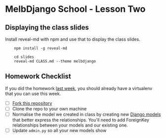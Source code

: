 # MelbDjango School - Lesson Two

## Displaying the class slides

Install reveal-md with npm and use that to display the class slides.

```
    npm install -g reveal-md

    cd slides
    reveal-md CLASS.md --theme melbdjango
```

## Homework Checklist

If you did the homework [last week][lesson-one], you should already have a virtualenv that you can use this week.

- [ ] [Fork this repository][gh-fork]
- [ ] Clone the repo to your own machine
- [ ] Normalise the model we created in class by creating new [Django models][dj-models] that better express the
      relationships. You'll need to add ForeignKey relationships between your models and our existing one.
- [ ] Update `admin.py` so all your new models show

[gh-fork]: https://help.github.com/articles/fork-a-repo/
[lesson-one]: https://github.com/melbdjango/lesson-one/
[dj-models]: https://docs.djangoproject.com/en/1.8/topics/db/models/
[dj-fk]: https://docs.djangoproject.com/en/1.8/ref/models/fields/#django.db.models.ForeignKey
